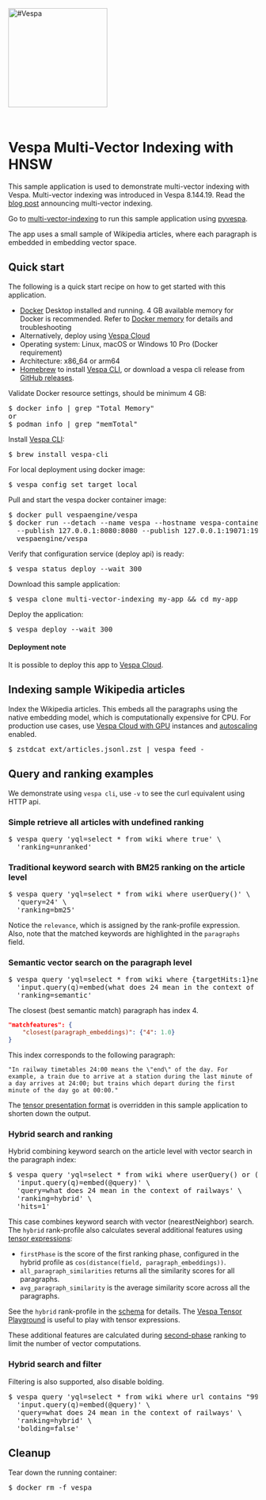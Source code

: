 <!-- Copyright Vespa.ai. Licensed under the terms of the Apache 2.0 license. See LICENSE in the project root.-->

<picture>
  <source media="(prefers-color-scheme: dark)" srcset="https://assets.vespa.ai/logos/Vespa-logo-green-RGB.svg">
  <source media="(prefers-color-scheme: light)" srcset="https://assets.vespa.ai/logos/Vespa-logo-dark-RGB.svg">
  <img alt="#Vespa" width="200" src="https://assets.vespa.ai/logos/Vespa-logo-dark-RGB.svg" style="margin-bottom: 25px;">
</picture>

# Vespa Multi-Vector Indexing with HNSW

This sample application is used to demonstrate multi-vector indexing with Vespa.
Multi-vector indexing was introduced in Vespa 8.144.19.
Read the [blog post](https://blog.vespa.ai/semantic-search-with-multi-vector-indexing/) announcing multi-vector indexing.

Go to [multi-vector-indexing](https://pyvespa.readthedocs.io/en/latest/examples/multi-vector-indexing.html)
to run this sample application using [pyvespa](https://pyvespa.readthedocs.io/en/latest/index.html).

The app uses a small sample of Wikipedia articles, where each paragraph is embedded in embedding
vector space.

## Quick start

The following is a quick start recipe on how to get started with this application.

* [Docker](https://www.docker.com/) Desktop installed and running. 4 GB available memory for Docker is recommended.
  Refer to [Docker memory](https://docs.vespa.ai/en/operations-selfhosted/docker-containers.html#memory)
  for details and troubleshooting
* Alternatively, deploy using [Vespa Cloud](#deployment-note)
* Operating system: Linux, macOS or Windows 10 Pro (Docker requirement)
* Architecture: x86_64 or arm64
* [Homebrew](https://brew.sh/) to install [Vespa CLI](https://docs.vespa.ai/en/vespa-cli.html), or download
  a vespa cli release from [GitHub releases](https://github.com/vespa-engine/vespa/releases).

Validate Docker resource settings, should be minimum 4 GB:
<pre>
$ docker info | grep "Total Memory"
or
$ podman info | grep "memTotal"
</pre>

Install [Vespa CLI](https://docs.vespa.ai/en/vespa-cli.html):
<pre>
$ brew install vespa-cli
</pre>

For local deployment using docker image:
<pre data-test="exec">
$ vespa config set target local
</pre>

Pull and start the vespa docker container image:
<pre data-test="exec">
$ docker pull vespaengine/vespa
$ docker run --detach --name vespa --hostname vespa-container \
  --publish 127.0.0.1:8080:8080 --publish 127.0.0.1:19071:19071 \
  vespaengine/vespa
</pre>

Verify that configuration service (deploy api) is ready:
<pre data-test="exec">
$ vespa status deploy --wait 300
</pre>

Download this sample application:
<pre data-test="exec">
$ vespa clone multi-vector-indexing my-app && cd my-app
</pre>

Deploy the application:
<pre data-test="exec" data-test-assert-contains="Success">
$ vespa deploy --wait 300
</pre>

#### Deployment note
It is possible to deploy this app to
[Vespa Cloud](https://cloud.vespa.ai/en/getting-started#deploy-sample-applications).


## Indexing sample Wikipedia articles

Index the Wikipedia articles. This embeds all the paragraphs using the native embedding model, which
is computationally expensive for CPU. For production use cases, use [Vespa Cloud with GPU](https://cloud.vespa.ai/en/reference/services#gpu)
instances and [autoscaling](https://cloud.vespa.ai/en/autoscaling) enabled.

<pre data-test="exec">
$ zstdcat ext/articles.jsonl.zst | vespa feed -
</pre>


## Query and ranking examples
We demonstrate using `vespa cli`, use `-v` to see the curl equivalent using HTTP api.

### Simple retrieve all articles with undefined ranking
<pre data-test="exec" data-test-assert-contains='"totalCount": 8'>
$ vespa query 'yql=select * from wiki where true' \
  'ranking=unranked'
</pre>

### Traditional keyword search with BM25 ranking on the article level
<pre data-test="exec" data-test-assert-contains='24-hour clock'>
$ vespa query 'yql=select * from wiki where userQuery()' \
  'query=24' \
  'ranking=bm25'
</pre>

Notice the `relevance`, which is assigned by the rank-profile expression.
Also, note that the matched keywords are highlighted in the `paragraphs` field.

### Semantic vector search on the paragraph level
<pre data-test="exec" data-test-assert-contains='24-hour clock'>
$ vespa query 'yql=select * from wiki where {targetHits:1}nearestNeighbor(paragraph_embeddings,q)' \
  'input.query(q)=embed(what does 24 mean in the context of railways)' \
  'ranking=semantic'
</pre>
The closest (best semantic match) paragraph has index 4.
```json
"matchfeatures": {
    "closest(paragraph_embeddings)": {"4": 1.0}
}
```
This index corresponds to the following paragraph:
```
"In railway timetables 24:00 means the \"end\" of the day. For example, a train due to arrive at a station during the last minute of a day arrives at 24:00; but trains which depart during the first minute of the day go at 00:00."
```
The [tensor presentation format](search/query-profiles/default.xml) is overridden in
this sample application to shorten down the output.

### Hybrid search and ranking
Hybrid combining keyword search on the article level with vector search in the paragraph index:

<pre data-test="exec" data-test-assert-contains='24-hour clock'>
$ vespa query 'yql=select * from wiki where userQuery() or ({targetHits:1}nearestNeighbor(paragraph_embeddings,q))' \
  'input.query(q)=embed(@query)' \
  'query=what does 24 mean in the context of railways' \
  'ranking=hybrid' \
  'hits=1'
</pre>

This case combines keyword search with vector (nearestNeighbor) search.
The `hybrid` rank-profile also calculates several additional features using
[tensor expressions](https://docs.vespa.ai/en/tensor-user-guide.html):

- `firstPhase` is the score of the first ranking phase, configured in the hybrid
profile as `cos(distance(field, paragraph_embeddings))`.
- `all_paragraph_similarities` returns all the similarity scores for all paragraphs.
- `avg_paragraph_similarity` is the average similarity score across all the paragraphs.

See the `hybrid` rank-profile in the [schema](schemas/wiki.sd) for details.
The [Vespa Tensor Playground](https://docs.vespa.ai/playground/) is useful to play
with tensor expressions.

These additional features are calculated during [second-phase](https://docs.vespa.ai/en/phased-ranking.html)
ranking to limit the number of vector computations.

### Hybrid search and filter

Filtering is also supported, also disable bolding.

<pre data-test="exec" data-test-assert-contains='24-hour clock'>
$ vespa query 'yql=select * from wiki where url contains "9985" and userQuery() or ({targetHits:1}nearestNeighbor(paragraph_embeddings,q))' \
  'input.query(q)=embed(@query)' \
  'query=what does 24 mean in the context of railways' \
  'ranking=hybrid' \
  'bolding=false'
</pre>

## Cleanup
Tear down the running container:
<pre data-test="after">
$ docker rm -f vespa
</pre>
